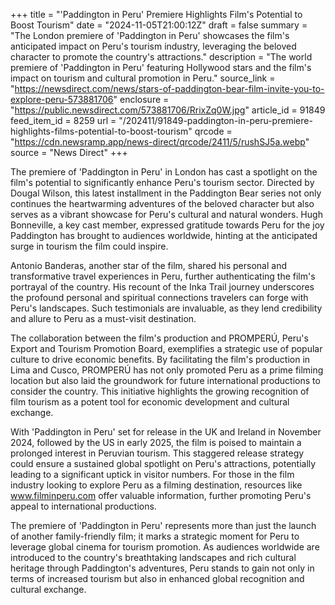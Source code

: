 +++
title = "'Paddington in Peru' Premiere Highlights Film's Potential to Boost Tourism"
date = "2024-11-05T21:00:12Z"
draft = false
summary = "The London premiere of 'Paddington in Peru' showcases the film's anticipated impact on Peru's tourism industry, leveraging the beloved character to promote the country's attractions."
description = "The world premiere of 'Paddington in Peru' featuring Hollywood stars and the film's impact on tourism and cultural promotion in Peru."
source_link = "https://newsdirect.com/news/stars-of-paddington-bear-film-invite-you-to-explore-peru-573881706"
enclosure = "https://public.newsdirect.com/573881706/RrixZq0W.jpg"
article_id = 91849
feed_item_id = 8259
url = "/202411/91849-paddington-in-peru-premiere-highlights-films-potential-to-boost-tourism"
qrcode = "https://cdn.newsramp.app/news-direct/qrcode/2411/5/rushSJ5a.webp"
source = "News Direct"
+++

<p>The premiere of 'Paddington in Peru' in London has cast a spotlight on the film's potential to significantly enhance Peru's tourism sector. Directed by Dougal Wilson, this latest installment in the Paddington Bear series not only continues the heartwarming adventures of the beloved character but also serves as a vibrant showcase for Peru's cultural and natural wonders. Hugh Bonneville, a key cast member, expressed gratitude towards Peru for the joy Paddington has brought to audiences worldwide, hinting at the anticipated surge in tourism the film could inspire.</p><p>Antonio Banderas, another star of the film, shared his personal and transformative travel experiences in Peru, further authenticating the film's portrayal of the country. His recount of the Inka Trail journey underscores the profound personal and spiritual connections travelers can forge with Peru's landscapes. Such testimonials are invaluable, as they lend credibility and allure to Peru as a must-visit destination.</p><p>The collaboration between the film's production and PROMPERÚ, Peru's Export and Tourism Promotion Board, exemplifies a strategic use of popular culture to drive economic benefits. By facilitating the film's production in Lima and Cusco, PROMPERÚ has not only promoted Peru as a prime filming location but also laid the groundwork for future international productions to consider the country. This initiative highlights the growing recognition of film tourism as a potent tool for economic development and cultural exchange.</p><p>With 'Paddington in Peru' set for release in the UK and Ireland in November 2024, followed by the US in early 2025, the film is poised to maintain a prolonged interest in Peruvian tourism. This staggered release strategy could ensure a sustained global spotlight on Peru's attractions, potentially leading to a significant uptick in visitor numbers. For those in the film industry looking to explore Peru as a filming destination, resources like <a href='https://www.filminperu.com' rel='nofollow' target='_blank'>www.filminperu.com</a> offer valuable information, further promoting Peru's appeal to international productions.</p><p>The premiere of 'Paddington in Peru' represents more than just the launch of another family-friendly film; it marks a strategic moment for Peru to leverage global cinema for tourism promotion. As audiences worldwide are introduced to the country's breathtaking landscapes and rich cultural heritage through Paddington's adventures, Peru stands to gain not only in terms of increased tourism but also in enhanced global recognition and cultural exchange.</p>